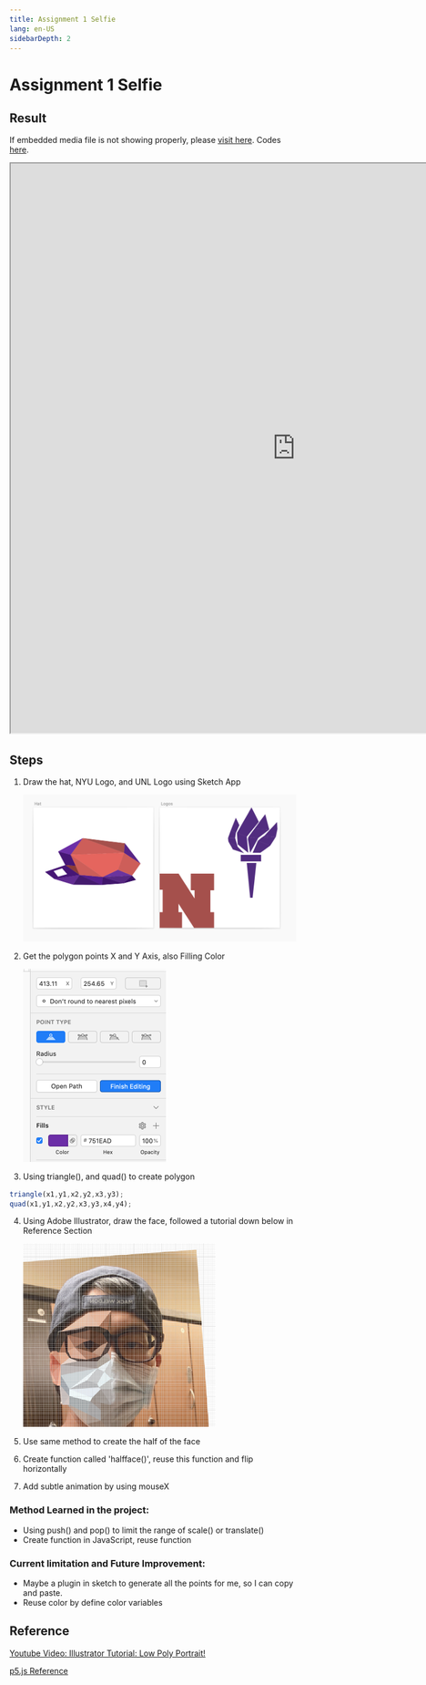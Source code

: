 ```yaml
---
title: Assignment 1 Selfie
lang: en-US
sidebarDepth: 2
---
```


# Assignment 1 Selfie

## Result

If embedded media file is not showing properly, please [visit here](https://editor.p5js.org/irwinchyi/present/UMOV43tu4). Codes [here](https://editor.p5js.org/irwinchyi/sketches/UMOV43tu4). 

<iframe src="https://editor.p5js.org/irwinchyi/embed/UMOV43tu4" height="1000px" width="1000px" style="overflow: hidden;"></iframe>

## Steps

1. Draw the hat, NYU Logo, and UNL Logo using Sketch App

   ![](https://raw.githubusercontent.com/irwinchyi/imgbed/master/img/20200909114745.png)

2. Get the polygon points X and Y Axis, also Filling Color 

   <img src="https://raw.githubusercontent.com/irwinchyi/imgbed/master/img/20200909113726.png" style="zoom:50%;" />

3. Using triangle(), and quad() to create polygon 

```javascript
triangle(x1,y1,x2,y2,x3,y3);
quad(x1,y1,x2,y2,x3,y3,x4,y4);
```

4. Using Adobe Illustrator, draw the face, followed a tutorial down below in Reference Section 

   <img src="https://raw.githubusercontent.com/irwinchyi/imgbed/master/img/20200909114430.png" style="zoom: 33%;" />

5. Use same method to create the half of the face
6. Create function called 'halfface()', reuse this function and flip horizontally 
7. Add subtle animation by using mouseX 



### Method Learned in the project: 

- Using push() and pop() to limit the range of scale() or translate()
- Create function in JavaScript, reuse function 

### Current limitation and Future Improvement: 

- Maybe a plugin in sketch to generate all the points for me, so I can copy and paste. 
- Reuse color by define color variables 



## Reference 

[Youtube Video: Illustrator Tutorial: Low Poly Portrait!](https://www.youtube.com/watch?v=v0nmI_stsZk&t=323s)

[p5.js Reference](https://p5js.org/reference/)